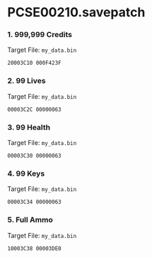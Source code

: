 # PCSE00210.savepatch

### 1. 999,999 Credits

Target File: `my_data.bin`

```
20003C10 000F423F
```

### 2. 99 Lives

Target File: `my_data.bin`

```
00003C2C 00000063
```

### 3. 99 Health

Target File: `my_data.bin`

```
00003C30 00000063
```

### 4. 99 Keys

Target File: `my_data.bin`

```
00003C34 00000063
```

### 5. Full Ammo

Target File: `my_data.bin`

```
10003C38 00003DE0
```

